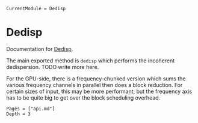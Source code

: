 ```@meta
CurrentModule = Dedisp
```

# Dedisp

Documentation for [Dedisp](https://github.com/kiranshila/Dedisp.jl).

The main exported method is `dedisp` which performs the incoherent dedispersion. TODO write more here.

For the GPU-side, there is a frequency-chunked version which sums the various frequency channels in parallel then does a block reduction. For certain sizes of input, this may be more performant, but the frequency axis has to be quite big to get over the block scheduling overhead.

```@contents
Pages = ["api.md"]
Depth = 3
```
